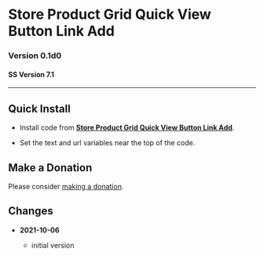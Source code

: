# Store Product Grid Quick View Button Link Add

### Version 0.1d0

#### SS Version 7.1

---

## Quick Install

* Install code from
  **[Store Product Grid Quick View Button Link Add](https://github.com/tomsWebConsulting/twcsl/tree/main/Store%20Product%20Grid%20Quick%20View%20Button%20Link%20Add)**.
  
* Set the text and url variables near the top of the code.
  
## Make a Donation

Please consider
[making a donation](https://github.com/tomsWebConsulting/twcsl#make-a-donation).

## Changes

<!-- * **2021-08-29**
  
  * updated references to code which this code depends on
  * bumped version to 0.1d1
  -->
* **2021-10-06**
  
  * initial version
